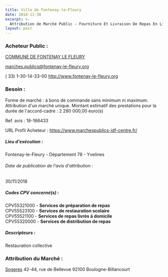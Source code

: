 ```yaml
---
title: Ville de Fontenay-le-Fleury
date: 2018-11-30
excerpt: >-
  Attribution de Marché Public - Fourniture Et Livraison De Repas En Liaison Froide
layout: post
---
```


### Acheteur Public : 
<a href="/acheteur-33/siren-217802420"> COMMUNE DE FONTENAY LE FLEURY</a><br/>



marches.publics@fontenay-le-fleury.org

( 33) 1-30-14-33-00
http://www.fontenay-le-fleury.org
### Besoin :

Forme de marché : à bons de commande sans minimum ni maximum. Attribution d'un marché unique. Montant estimatif des prestations pour la durée de l'accord-cadre : 2 280 000,00 euro(s)

Ref. avis : 18-166433

URL Profil Acheteur : https://www.marchespublics-idf-centre.fr/

##### Lieu d'exécution :

Fontenay-le-Fleury - Département 78 - Yvelines

###### Date de publication de l'avis d'attribution : 
30/11/2018

##### Codes CPV concerné(s) :
CPV55321000 - **Services de préparation de repas** <br/>
CPV55523100 - **Services de restauration scolaire** <br/>
CPV55521100 - **Services de repas livrés à domicile** <br/>
CPV55320000 - **Services de distribution de repas** <br/>

##### Descripteurs :
Restauration collective <br/>

### Attribution du Marché :
<a href="/entreprise-267/siren-572102176"> Sogeres</a>    42-44, rue de Bellevue 92100 Boulogne-Billancourt <br/>
